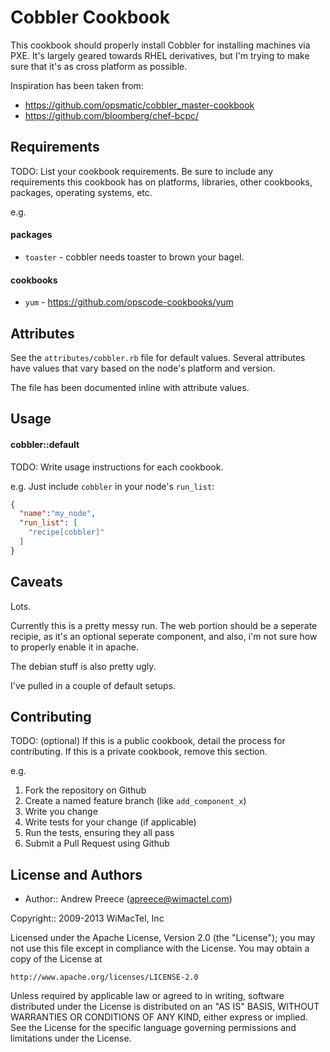 Cobbler Cookbook
================
This cookbook should properly install Cobbler for installing machines via PXE. It's largely geared towards RHEL derivatives, but I'm trying to make sure that it's as cross platform as possible.

Inspiration has been taken from: 
- https://github.com/opsmatic/cobbler_master-cookbook
- https://github.com/bloomberg/chef-bcpc/


Requirements
------------
TODO: List your cookbook requirements. Be sure to include any requirements this cookbook has on platforms, libraries, other cookbooks, packages, operating systems, etc.

e.g.
#### packages
- `toaster` - cobbler needs toaster to brown your bagel.

#### cookbooks
- `yum` - https://github.com/opscode-cookbooks/yum

Attributes
----------
See the `attributes/cobbler.rb` file for default
values. Several attributes have values that vary based on the node's
platform and version.

The file has been documented inline with attribute values. 

Usage
-----
#### cobbler::default
TODO: Write usage instructions for each cookbook.

e.g.
Just include `cobbler` in your node's `run_list`:

```json
{
  "name":"my_node",
  "run_list": [
    "recipe[cobbler]"
  ]
}
```

Caveats
------------
Lots. 

Currently this is a pretty messy run. The web portion should be a seperate recipie, as it's an optional seperate component, and also, i'm not sure how to properly enable it in apache. 

The debian stuff is also pretty ugly. 

I've pulled in a couple of default setups. 



Contributing
------------
TODO: (optional) If this is a public cookbook, detail the process for contributing. If this is a private cookbook, remove this section.

e.g.
1. Fork the repository on Github
2. Create a named feature branch (like `add_component_x`)
3. Write you change
4. Write tests for your change (if applicable)
5. Run the tests, ensuring they all pass
6. Submit a Pull Request using Github

License and Authors
-------------------

- Author:: Andrew Preece (<apreece@wimactel.com>)

Copyright:: 2009-2013 WiMacTel, Inc

Licensed under the Apache License, Version 2.0 (the "License");
you may not use this file except in compliance with the License.
You may obtain a copy of the License at

    http://www.apache.org/licenses/LICENSE-2.0

Unless required by applicable law or agreed to in writing, software
distributed under the License is distributed on an "AS IS" BASIS,
WITHOUT WARRANTIES OR CONDITIONS OF ANY KIND, either express or implied.
See the License for the specific language governing permissions and
limitations under the License.
